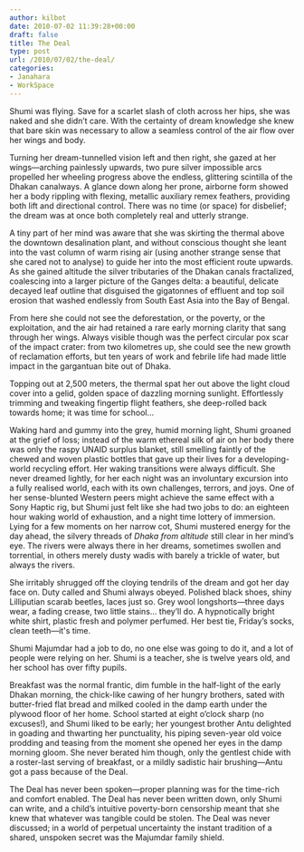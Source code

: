 ```yaml
---
author: kilbot
date: 2010-07-02 11:39:28+00:00
draft: false
title: The Deal
type: post
url: /2010/07/02/the-deal/
categories:
- Janahara
- WorkSpace
---
```


Shumi was flying. Save for a scarlet slash of cloth across her hips, she was naked and she didn’t care. With the certainty of dream knowledge she knew that bare skin was necessary to allow a seamless control of the air flow over her wings and body. 

Turning her dream-tunnelled vision left and then right, she gazed at her wings—arching painlessly upwards, two pure silver impossible arcs propelled her wheeling progress above the endless, glittering scintilla of the Dhakan canalways. A glance down along her prone, airborne form showed her a body rippling with flexing, metallic auxiliary remex feathers, providing both lift and directional control. There was no time (or space) for disbelief; the dream was at once both completely real and utterly strange.

A tiny part of her mind was aware that she was skirting the thermal above the downtown desalination plant, and without conscious thought she leant into the vast column of warm rising air (using another strange sense that she cared not to analyse) to guide her into the most efficient route upwards. As she gained altitude the silver tributaries of the Dhakan canals fractalized, coalescing into a larger picture of the Ganges delta: a beautiful, delicate decayed leaf outline that disguised the gigatonnes of effluent and top soil erosion that washed endlessly from South East Asia into the Bay of Bengal.

From here she could not see the deforestation, or the poverty, or the exploitation, and the air had retained a rare early morning clarity that sang through her wings. Always visible though was the perfect circular pox scar of the impact crater: from two kilometres up, she could see the new growth of reclamation efforts, but ten years of work and febrile life had made little impact in the gargantuan bite out of Dhaka. 

Topping out at 2,500 meters, the thermal spat her out above the light cloud cover into a gelid, golden space of dazzling morning sunlight. Effortlessly trimming and tweaking fingertip flight feathers, she deep-rolled back towards home; it was time for school…

Waking hard and gummy into the grey, humid morning light, Shumi groaned at the grief of loss; instead of the warm ethereal silk of air on her body there was only the raspy UNAID surplus blanket, still smelling faintly of the chewed and woven plastic bottles that gave up their lives for a developing-world recycling effort. Her waking transitions were always difficult. She never dreamed lightly, for her each night was an involuntary excursion into a fully realised world, each with its own challenges, terrors, and joys. One of her sense-blunted Western peers might achieve the same effect with a Sony Haptic rig, but Shumi just felt like she had two jobs to do: an eighteen hour waking world of exhaustion, and a night time lottery of immersion. Lying for a few moments on her narrow cot, Shumi mustered energy for the day ahead, the silvery threads of *Dhaka from altitude* still clear in her mind’s eye. The rivers were always there in her dreams, sometimes swollen and torrential, in others merely dusty wadis with barely a trickle of water, but always the rivers.

She irritably shrugged off the cloying tendrils of the dream and got her day face on. Duty called and Shumi always obeyed. Polished black shoes, shiny Lilliputian scarab beetles, laces just so. Grey wool longshorts—three days wear, a fading crease, two little stains... they’ll do. A hypnotically bright white shirt, plastic fresh and polymer perfumed. Her best tie, Friday’s socks, clean teeth—it's time. 

Shumi Majumdar had a job to do, no one else was going to do it, and a lot of people were relying on her. Shumi is a teacher, she is twelve years old, and her school has over fifty pupils.

Breakfast was the normal frantic, dim fumble in the half-light of the early Dhakan morning, the chick-like cawing of her hungry brothers, sated with butter-fried flat bread and milked cooled in the damp earth under the plywood floor of her home. School started at eight o’clock sharp (no excuses!), and Shumi liked to be early; her youngest brother Antu delighted in goading and thwarting her punctuality, his piping seven-year old voice prodding and teasing from the moment she opened her eyes in the damp morning gloom. She never berated him though, only the gentlest chide with a roster-last serving of breakfast, or a mildly sadistic hair brushing—Antu got a pass because of the Deal. 

The Deal has never been spoken—proper planning was for the time-rich and comfort enabled. The Deal has never been written down, only Shumi can write, and a child’s intuitive poverty-born censorship meant that she knew that whatever was tangible could be stolen. The Deal was never discussed; in a world of perpetual uncertainty the instant tradition of a shared, unspoken secret was the Majumdar family shield.